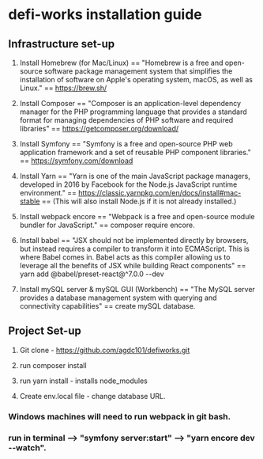 # defi-works installation guide

## Infrastructure set-up

1) Install Homebrew (for Mac/Linux) == "Homebrew is a free and open-source software package management system that simplifies the installation of software on Apple's operating system, macOS, as well as Linux." == https://brew.sh/

2) Install Composer == "Composer is an application-level dependency manager for the PHP programming language that provides a standard format for managing dependencies of PHP software and required libraries" == https://getcomposer.org/download/

3) Install Symfony == "Symfony is a free and open-source PHP web application framework and a set of reusable PHP component libraries." == https://symfony.com/download

4) Install Yarn == "Yarn is one of the main JavaScript package managers, developed in 2016 by Facebook for the Node.js JavaScript runtime environment." == https://classic.yarnpkg.com/en/docs/install#mac-stable == (This will also install Node.js if it is not already installed.)

6) Install webpack encore == "Webpack is a free and open-source module bundler for JavaScript." == composer require encore.

7) Install babel == "JSX should not be implemented directly by browsers, but instead requires a compiler to transform it into ECMAScript. This is where Babel comes in. Babel acts as this compiler allowing us to leverage all the benefits of JSX while building React components" == yarn add @babel/preset-react@^7.0.0 --dev

7) Install mySQL server & mySQL GUI (Workbench) == "The MySQL server provides a database management system with querying and connectivity capabilities" == create mySQL database.

## Project Set-up

1) Git clone - https://github.com/agdc101/defiworks.git

2) run composer install

3) run yarn install - installs node_modules
  
4) Create env.local file - change database URL.
  
### Windows machines will need to run webpack in git bash.  
### run in terminal --> "symfony server:start" --> "yarn encore dev --watch".

